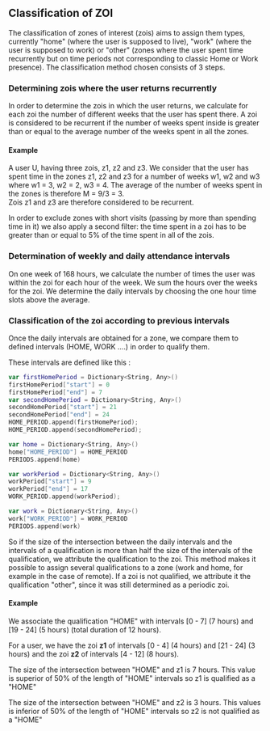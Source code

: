 ## Classification of ZOI

The classification of zones of interest (zois) aims to assign them types, currently "home" (where the user is supposed to live), "work" (where the user is supposed to work) or "other" (zones where the user spent time recurrently but on time periods not corresponding to classic Home or Work presence).
The classification method chosen consists of 3 steps. 

### Determining zois where the user returns recurrently
In order to determine the zois in which the user returns, we calculate for each zoi the number of different weeks that the user has spent there.
A zoi is considered to be recurrent if the number of weeks spent inside is greater than or equal to the average number of the weeks spent in all the zones.

#### Example
A user U, having three zois, z1, z2 and z3.
We consider that the user has spent time in the zones z1, z2 and z3 for a number of weeks w1, w2 and w3 where w1 = 3, w2 = 2, w3 = 4.
The average of the number of weeks spent in the zones is therefore M = 9/3 = 3.  
Zois z1 and z3 are therefore considered to be recurrent.


In order to exclude zones with short visits (passing by more than spending time in it) we also apply a second filter: the time spent in a zoi has to be greater than or equal to 5% of the time spent in all of the zois. 

### Determination of weekly and daily attendance intervals
On one week of 168 hours, we calculate the number of times the user was within the zoi for each hour of the week. We sum the hours over the weeks for the zoi.
We determine the daily intervals by choosing the one hour time slots above the average.

### Classification of the zoi according to previous intervals
Once the daily intervals are obtained for a zone, we compare them to defined intervals (HOME, WORK ....) in order to qualify them.

These intervals are defined like this :
```swift
var firstHomePeriod = Dictionary<String, Any>()
firstHomePeriod["start"] = 0
firstHomePeriod["end"] = 7
var secondHomePeriod = Dictionary<String, Any>()
secondHomePeriod["start"] = 21
secondHomePeriod["end"] = 24
HOME_PERIOD.append(firstHomePeriod);
HOME_PERIOD.append(secondHomePeriod);

var home = Dictionary<String, Any>()
home["HOME_PERIOD"] = HOME_PERIOD
PERIODS.append(home)

var workPeriod = Dictionary<String, Any>()
workPeriod["start"] = 9
workPeriod["end"] = 17
WORK_PERIOD.append(workPeriod);

var work = Dictionary<String, Any>()
work["WORK_PERIOD"] = WORK_PERIOD
PERIODS.append(work)

```

So if the size of the intersection between the daily intervals and the intervals of a qualification is more than half the size of the intervals of the qualification, we attribute the qualification to the zoi.
This method makes it possible to assign several qualifications to a zone (work and home, for example in the case of remote).
If a zoi is not qualified, we attribute it the qualification "other", since it was still determined as a periodic zoi.

#### Example
We associate the qualification "HOME" with intervals [0 - 7] (7 hours) and [19 - 24] (5 hours) (total duration of 12 hours).

For a user, we have the zoi **z1** of intervals [0 - 4] (4 hours) and [21 - 24] (3 hours) and the zoi **z2** of intervals [4 - 12] (8 hours).

The size of the intersection between "HOME" and z1 is 7 hours. This value is superior of 50% of the length of "HOME" intervals so z1 is qualified as a "HOME"

The size of the intersection between "HOME" and z2 is 3 hours. This values is inferior of 50% of the length of "HOME" intervals so z2 is not qualified as a "HOME"
